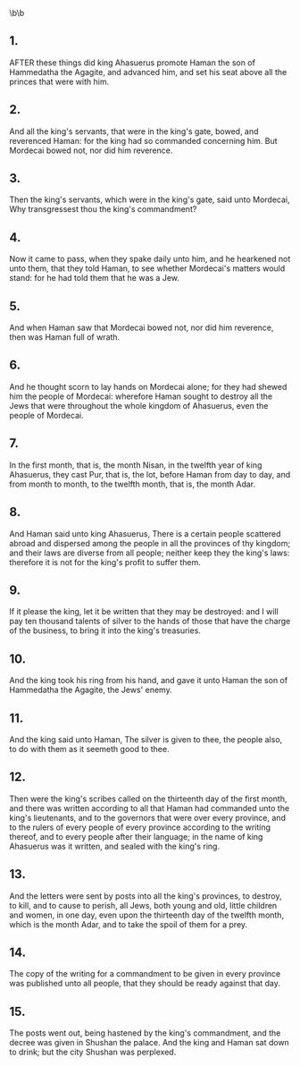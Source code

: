 \b\b
## 1.
AFTER these things did king Ahasuerus promote Haman the son of Hammedatha the Agagite, and advanced him, and set his seat above all the princes that were with him.
## 2.
And all the king's servants, that were in the king's gate, bowed, and reverenced Haman: for the king had so commanded concerning him.  But Mordecai bowed not, nor did him reverence.
## 3.
Then the king's servants, which were in the king's gate, said unto Mordecai, Why transgressest thou the king's commandment?
## 4.
Now it came to pass, when they spake daily unto him, and he hearkened not unto them, that they told Haman, to see whether Mordecai's matters would stand: for he had told them that he was a Jew.
## 5.
And when Haman saw that Mordecai bowed not, nor did him reverence, then was Haman full of wrath.
## 6.
And he thought scorn to lay hands on Mordecai alone; for they had shewed him the people of Mordecai: wherefore Haman sought to destroy all the Jews that were throughout the whole kingdom of Ahasuerus, even the people of Mordecai.
## 7.
In the first month, that is, the month Nisan, in the twelfth year of king Ahasuerus, they cast Pur, that is, the lot, before Haman from day to day, and from month to month, to the twelfth month, that is, the month Adar.
## 8.
And Haman said unto king Ahasuerus, There is a certain people scattered abroad and dispersed among the people in all the provinces of thy kingdom; and their laws are diverse from all people; neither keep they the king's laws: therefore it is not for the king's profit to suffer them.
## 9.
If it please the king, let it be written that they may be destroyed: and I will pay ten thousand talents of silver to the hands of those that have the charge of the business, to bring it into the king's treasuries.
## 10.
And the king took his ring from his hand, and gave it unto Haman the son of Hammedatha the Agagite, the Jews' enemy.
## 11.
And the king said unto Haman, The silver is given to thee, the people also, to do with them as it seemeth good to thee.
## 12.
Then were the king's scribes called on the thirteenth day of the first month, and there was written according to all that Haman had commanded unto the king's lieutenants, and to the governors that were over every province, and to the rulers of every people of every province according to the writing thereof, and to every people after their language; in the name of king Ahasuerus was it written, and sealed with the king's ring.
## 13.
And the letters were sent by posts into all the king's provinces, to destroy, to kill, and to cause to perish, all Jews, both young and old, little children and women, in one day, even upon the thirteenth day of the twelfth month, which is the month Adar, and to take the spoil of them for a prey.
## 14.
The copy of the writing for a commandment to be given in every province was published unto all people, that they should be ready against that day.
## 15.
The posts went out, being hastened by the king's commandment, and the decree was given in Shushan the palace.  And the king and Haman sat down to drink; but the city Shushan was perplexed.
